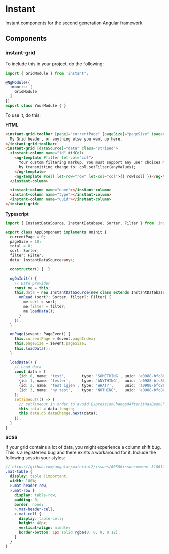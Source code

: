 # Instant

Instant components for the second generation Angular framework.

## Components

### instant-grid

To include this in your project, do the following:

```ts
import { GridModule } from 'instant';

@NgModule({
  imports: [
    GridModule
  ]
})
export class YourModule { }

```

To use it, do this:

**HTML**

```html
<instant-grid-toolbar [page]="currentPage" [pageSize]="pageSize" (pageChange)="onPage($event)" [total]="total">
  My Grid header, or anything else you want up here.
</instant-grid-toolbar>
<instant-grid [dataSource]="data" class="striped">
  <instant-column name="id" #idCol>
    <ng-template #filter let-col="col">
      Your custom filtering markup. You must support any user choices made here
      by transmitting change to: col.setFilter(anyValues);
    </ng-template>
    <ng-template #cell let-row="row" let-col="col">{{ row[col] }}</ng-template>
  </instant-column>

  <instant-column name="name"></instant-column>
  <instant-column name="type"></instant-column>
  <instant-column name="uuid"></instant-column>
</instant-grid>
```

**Typescript**
```ts
import { InstantDataSource, InstantDatabase, Sorter, Filter } from 'instant';

export class AppComponent implements OnInit {
  currentPage = 0;
  pageSize = 10;
  total = 0;
  sort: Sorter;
  filter: Filter;
  data: InstantDataSource<any>;

  constructor() {  }

  ngOnInit() {
    // Data provider
    const me = this;
    this.data = new InstantDataSource(new class extends InstantDatabase<any> {
      onRead (sort?: Sorter, filter?: Filter) {
        me.sort = sort;
        me.filter = filter;
        me.loadData();
      }
    });
  }

  onPage($event: PageEvent) {
    this.currentPage = $event.pageIndex;
    this.pageSize = $event.pageSize;
    this.loadData();
  }

  loadData() {
    // Load data
    const data = [
      {id: 0, name: 'test',       type: 'SOMETHING', uuid: 'a0988-bfc865-a8cf89-fdc87cc'},
      {id: 1, name: 'tester',     type: 'ANYTHING',  uuid: 'a0988-bfc865-a8cf89-fdc87cc'},
      {id: 2, name: 'test igjen', type: 'WHAT?',     uuid: 'a0988-bfc865-a8cf89-fdc87cc'},
      {id: 3, name: 'ny test',    type: 'NOTHING',   uuid: 'a0988-bfc865-a8cf89-fdc87cc'},
    ];
    setTimeout(() => {
      // setTimeout in order to avoid ExpressionChangedAfterItHasBeenCheckedError
      this.total = data.length;
      this.data.db.dataChange.next(data);
    });
  }
}
```

**SCSS**

If your grid contains a lot of data, you might experience a column shift bug. This is a registerred bug and there exists a workaround for it.
Include the following scss in your styles:

```scss
// https://github.com/angular/material2/issues/6058#issuecomment-318612278
.mat-table {
  display: table !important;
  width: 100%;
  >.mat-header-row,
  >.mat-row {
    display: table-row;
    padding: 0;
    border: none;
    >.mat-header-cell,
    >.mat-cell {
      display: table-cell;
      height: 48px;
      vertical-align: middle;
      border-bottom: 1px solid rgba(0, 0, 0, 0.12);
    }
  }
}
```


